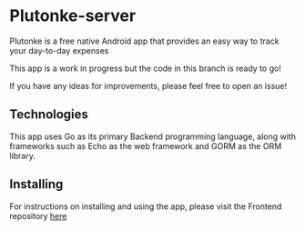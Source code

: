 # Plutonke-server

Plutonke is a free native Android app that provides an easy way to track your day-to-day expenses

This app is a work in progress but the code in this branch is ready to go!

If you have any ideas for improvements, please feel free to open an issue!

## Technologies

This app uses Go as its primary Backend programming language, along with frameworks such as Echo as the web framework and GORM as the ORM library.

## Installing

For instructions on installing and using the app, please visit the Frontend repository [here](https://github.com/franjuarez/Plutonke)

